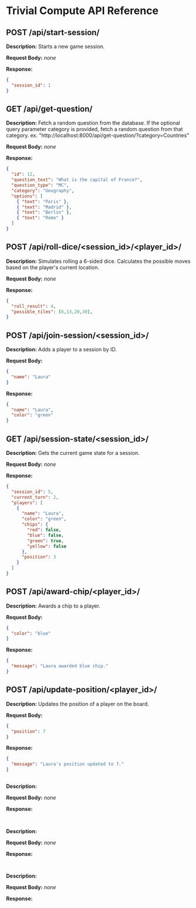 # Trivial Compute API Reference

## POST /api/start-session/
**Description:** Starts a new game session.

**Request Body:** _none_

**Response:**
```json
{
  "session_id": 1
}
```

## GET /api/get-question/
**Description:** Fetch a random question from the database. If the optional query parameter category is provided, fetch a random question from that category. ex. "http://localhost:8000/api/get-question/?category=Countries"

**Request Body:** _none_

**Response:**
```json
{
  "id": 12,
  "question_text": "What is the capital of France?",
  "question_type": "MC",
  "category": "Geography",
  "options": [
    { "text": "Paris" },
    { "text": "Madrid" },
    { "text": "Berlin" },
    { "text": "Rome" }
  ]
}
```

## POST /api/roll-dice/<session_id>/<player_id>/
**Description:** Simulates rolling a 6-sided dice. Calculates the possible moves based on the player's current location.


**Request Body:** _none_

**Response:**
```json
{
  "roll_result": 4,
  "possible_tiles": [6,13,20,30],
}
```

## POST /api/join-session/<session_id>/
**Description:** Adds a player to a session by ID.

**Request Body:**
```json
{
  "name": "Laura"
}
```

**Response:**
```json
{
  "name": "Laura",
  "color": "green"
}
```

## GET /api/session-state/<session_id>/
**Description:** Gets the current game state for a session.

**Request Body:** _none_

**Response:**
```json
{
  "session_id": 5,
  "current_turn": 2,
  "players": [
    {
      "name": "Laura",
      "color": "green",
      "chips": {
        "red": false,
        "blue": false,
        "green": true,
        "yellow": false
      },
      "position": 3
    }
  ]
}

```
## POST /api/award-chip/<player_id>/
**Description:** Awards a chip to a player.

**Request Body:** 
```json
{
  "color": "blue"
}
```

**Response:**
```json
{
  "message": "Laura awarded blue chip."
}

```
## POST /api/update-position/<player_id>/
**Description:** Updates the position of a player on the board.

**Request Body:** 
```json
{
  "position": 7
}
```

**Response:**
```json
{
  "message": "Laura's position updated to 7."
}

```
## 
**Description:** 

**Request Body:** _none_

**Response:**
```json

```
## 
**Description:** 

**Request Body:** _none_

**Response:**
```json

```
## 
**Description:** 

**Request Body:** _none_

**Response:**
```json

```

